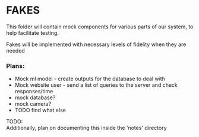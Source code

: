 # FAKES

This folder will contain mock components for various parts of our system, to help facilitate testing.

Fakes will be implemented with necessary levels of fidelity when they are needed


### Plans:
- Mock ml model - create outputs for the database to deal with
- Mock website user - send a list of queries to the server and check responses/time
- mock database?
- mock camera?
- TODO find what else

TODO:\
Additionally, plan on documenting this inside the 'notes' directory


